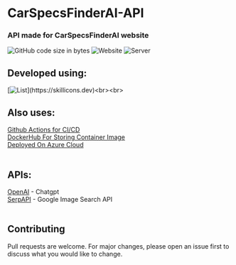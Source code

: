 # CarSpecsFinderAI-API
### API made for CarSpecsFinderAI website
![GitHub code size in bytes](https://img.shields.io/github/languages/code-size/Sebastian4090/CarSpecsFinderAI-API)
![Website](https://img.shields.io/website?url=https%3A%2F%2Ffacespotterai.onrender.com%2F)
![Server](https://img.shields.io/website?url=https%3A%2F%2Fcarspecsfinderai-api.onrender.com&label=server)
<br>
## Developed using:<br>
[![List](https://skillicons.dev/icons?i=nodejs,express,ts,mongodb,docker,jest,)](https://skillicons.dev)<br><br>
## Also uses:
[Github Actions for CI/CD](https://github.com/features/actions)<br>
[DockerHub For Storing Container Image](https://hub.docker.com/repository/docker/sebastian4090/carspecsfinderai-api/general)<br>
[Deployed On Azure Cloud](https://azure.microsoft.com/)
<br>
<br>

## APIs:<br>
[OpenAI](https://openai.com/api/) - Chatgpt<br>
[SerpAPI](https://serpapi.com) - Google Image Search API
<br>
<br>
## Contributing

Pull requests are welcome. For major changes, please open an issue first
to discuss what you would like to change.
